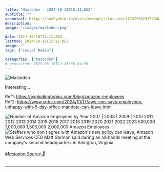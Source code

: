 ```yaml
---
title: "Mastodon - 2024-10-18T15:11:05Z"
subtitle: ""
canonical: https://hachyderm.io/users/mweagle/statuses/113329062927264014
description:
image: "/images/mastodon.png"

date: 2024-10-18T15:11:05Z
lastmod: 2024-10-18T15:11:05Z
image: ""
tags: ["Social Media"]

categories: ["mastodon"]
# generated: 2025-03-16T12:33:30-04:00
---
```

![Mastodon](/images/mastodon.png)

<p>Interesting…</p><p>Ref1: <a href="https://explodingtopics.com/blog/amazon-employees" target="_blank" rel="nofollow noopener noreferrer" translate="no"><span class="invisible">https://</span><span class="ellipsis">explodingtopics.com/blog/amazo</span><span class="invisible">n-employees</span></a><br />Ref2: <a href="https://www.cnbc.com/2024/10/17/aws-ceo-says-employees-unhappy-with-5-day-office-mandate-can-leave.html" target="_blank" rel="nofollow noopener noreferrer" translate="no"><span class="invisible">https://www.</span><span class="ellipsis">cnbc.com/2024/10/17/aws-ceo-sa</span><span class="invisible">ys-employees-unhappy-with-5-day-office-mandate-can-leave.html</span></a></p>

![Number of Amazon Employees by Year
2007 |
2008 |
2009 |
2010
2011
2012
2013
2014
2015
2016
2017
2018
2019
2020
2021
2022
2023
500,000
1,000,000
1,500,000
2,000,000
Amazon Employees](8f64c06fcaa43062.jpeg)
![Staffers who don't agree with Amazon's
new policy can leave, Amazon Web
Services CEO Matt Garman said during
an all-hands meeting at the company's
second headquarters in Arlington,
Virginia.](fe3c3c968ed42618.jpeg)

###### [Mastodon Source 🐘](https://hachyderm.io/@mweagle/113329062927264014)

___
